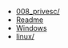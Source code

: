 * [008_privesc/](008_privesc/008_PRIVESC.md)
* [Readme](008_privesc/README.md)
* [Windows](008_privesc/windows.md)
* [linux/](008_privesc/linux/LINUX.md)